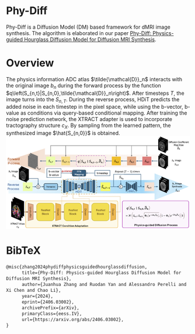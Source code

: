 # Phy-Diff
Phy-Diff is a Diffusion Model (DM) based framework for dMRI image synthesis. The algorithm is elaborated in our paper [Phy-Diff: Physics-guided Hourglass Diffusion Model for Diffusion MRI Synthesis](https://arxiv.org/abs/2406.03002).
# Overview
The physics information ADC atlas $\tilde{\mathcal{D}}_n$ interacts with the original image $b_n$ during the forward process by the function $q\left(S_{n,t}|S_{n,0},\tilde{\mathcal{D}}_n\right)$. After timesteps $T$, the image turns into the $S_{n,T}$. During the reverse process, HDiT predicts the added noise in each timestep in the pixel space, while using the b-vector, b-value as conditions via query-based conditional mapping. After training the noise prediction network, the XTRACT adapter is used to incorporate tractography structure $c_X$. By sampling from the learned pattern, the synthesized image $\hat{S_{n,0}}$ is obtained.
![Schematic diagram](https://github.com/Caewinix/Phy-Diff/blob/main/figures/architecture.png)
# BibTeX
```
@misc{zhang2024phydiffphysicsguidedhourglassdiffusion,
      title={Phy-Diff: Physics-guided Hourglass Diffusion Model for Diffusion MRI Synthesis}, 
      author={Juanhua Zhang and Ruodan Yan and Alessandro Perelli and Xi Chen and Chao Li},
      year={2024},
      eprint={2406.03002},
      archivePrefix={arXiv},
      primaryClass={eess.IV},
      url={https://arxiv.org/abs/2406.03002}, 
}
```

